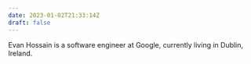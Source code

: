 ```yaml
---
date: 2023-01-02T21:33:14Z
draft: false 
---
```

Evan Hossain is a software engineer at Google, currently living in Dublin, Ireland.
